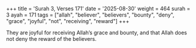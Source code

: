 +++
title = 'Surah 3, Verses 171'
date = '2025-08-30'
weight = 464
surah = 3
ayah = 171
tags = ["allah", "believer", "believers", "bounty", "deny", "grace", "joyful", "not", "receiving", "reward"]
+++

They are joyful for receiving Allah’s grace and bounty, and that Allah does not deny the reward of the believers.